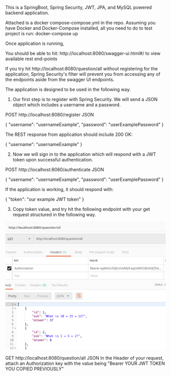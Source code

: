 This is a SpringBoot, Spring Security, JWT, JPA, and MySQL powered backend application.


Attached is a docker compose-compose.yml in the repo. Assuming you have Docker and Docker-Compose installed, all you need to do to test project is run: docker-compose up


Once application is running,


You should be able to hit: http://localhost:8080/swagger-ui.html#/ to view available rest end-points

If you try hit http://localhost:8080/question/all without registering for the application, Spring Security's filter will prevent you from accessing any of the endpoints aside from the swagger UI endpoints.

The application is designed to be used in the following way.

1. Our first step is to register with Spring Security. We will send a JSON object which includes a username and a password.

POST http://localhost:8080/register JSON

{
  "username": "usernameExample",
  "password": "userExamplePassword"
}

The REST response from application should include 200 OK:  

{
  "username": "usernameExample"
}

2. Now we will sign in to the application which will respond with a JWT token upon successful authentication.

POST http://localhost:8080/authenticate JSON

{
  "username": "usernameExample",
  "password": "userExamplePassword"
}

If the application is working, it should respond with:

{
    "token": "our example JWT token"
}

3. Copy token value, and try hit the following endpoint with your get request structured in the following way.


![Structure of your get request in Postman](/images/getAll.png)

GET http://localhost:8080/question/all JSON
In the Header of your request, attach an Authorization key with the value being "Bearer YOUR JWT TOKEN YOU COPIED PREVIOUSLY"
